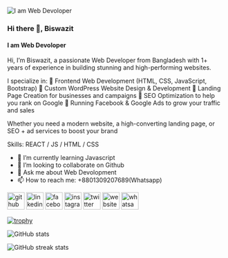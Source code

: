 ![I am Web Devoloper](https:[//scontent.fjsr11-1.fna.fbcdn.net/v/t39.30808-6/481056421_122106887900779471_8661245770063586561_n.jpg?_nc_cat=103&ccb=1-7&_nc_sid=cc71e4&_nc_eui2=AeGmRzCGD8thcn1wv4qvuupQQAq2lCrn5D9ACraUKufkPzij5PBb_Hh9A141-JuTnlgS2T3OsMfWZuAXRN2RBKeU&_nc_ohc=Yb6A38SsHJwQ7kNvwEwjnrM&_nc_oc=Adm3e0Y_kc6p0jm26C18O5BJ0vrGijm3RLXIzooB_cYt4kpPFg3YMUwgldg1aoRs3KQ&_nc_zt=23&_nc_ht=scontent.fjsr11-1.fna&_nc_gid=-ubEhPXEnTMcyxHUx7WxnA&oh=00_AfTqYbP6cQuXOW6C0cJ7JsrUihCWts6tcqOqFBpmLTmdTQ&oe=68845907](https://www.facebook.com/share/15z1nf9Jm4/))
### Hi there 👋, Biswazit
#### I am Web Devoloper
Hi, I’m Biswazit, a passionate Web Developer from Bangladesh  with 1+ years of experience in building stunning and high-performing websites.

I specialize in:
🔹 Frontend Web Development (HTML, CSS, JavaScript, Bootstrap)
🔹 Custom WordPress Website Design & Development
🔹 Landing Page Creation for businesses and campaigns
🔹 SEO Optimization to help you rank on Google
🔹 Running Facebook & Google Ads to grow your traffic and sales

Whether you need a modern website, a high-converting landing page, or SEO + ad services to boost your brand

Skills:  REACT / JS / HTML / CSS

- 🌱 I’m currently learning Javascript 
- 👯 I’m looking to collaborate on Github 
- 💬 Ask me about Web Devolopment 
- 📫 How to reach me: +8801309207689(Whatsapp) 


[<img src='https://cdn.jsdelivr.net/npm/simple-icons@3.0.1/icons/github.svg' alt='github' height='40'>](https://github.com/Biswazit2006)  [<img src='https://cdn.jsdelivr.net/npm/simple-icons@3.0.1/icons/linkedin.svg' alt='linkedin' height='40'>](https://www.linkedin.com/in/Biswazit2006/)  [<img src='https://cdn.jsdelivr.net/npm/simple-icons@3.0.1/icons/facebook.svg' alt='facebook' height='40'>](https://www.facebook.com/Biswazits2006)  [<img src='https://cdn.jsdelivr.net/npm/simple-icons@3.0.1/icons/instagram.svg' alt='instagram' height='40'>](https://www.instagram.com/Biswazit2006/)  [<img src='https://cdn.jsdelivr.net/npm/simple-icons@3.0.1/icons/twitter.svg' alt='twitter' height='40'>](https://twitter.com/Biswazits2006)  [<img src='https://cdn.jsdelivr.net/npm/simple-icons@3.0.1/icons/icloud.svg' alt='website' height='40'>](www.biswazit.kesug.com)  [<img src='https://cdn.jsdelivr.net/npm/simple-icons@3.0.1/icons/whatsapp.svg' alt='whatsapp' height='40'>](https://wa.link/idp73a)  

[![trophy](https://github-profile-trophy.vercel.app/?username=Biswazit2006)](https://github.com/ryo-ma/github-profile-trophy)

![GitHub stats](https://github-readme-stats.vercel.app/api?username=Biswazit2006&show_icons=true)  

![GitHub streak stats](https://streak-stats.demolab.com/?user=Biswazit2006)  

